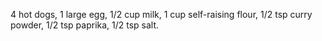 4 hot dogs, 1 large egg, 1/2 cup milk, 1 cup self-raising flour, 1/2 tsp curry powder, 1/2 tsp paprika, 1/2 tsp salt.
